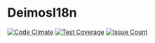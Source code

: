 # DeimosI18n

[![Code Climate](https://codeclimate.com/github/REZ1DENT3/DeimosI18n/badges/gpa.svg)](https://codeclimate.com/github/REZ1DENT3/DeimosI18n)
[![Test Coverage](https://codeclimate.com/github/REZ1DENT3/DeimosI18n/badges/coverage.svg)](https://codeclimate.com/github/REZ1DENT3/DeimosI18n/coverage)
[![Issue Count](https://codeclimate.com/github/REZ1DENT3/DeimosI18n/badges/issue_count.svg)](https://codeclimate.com/github/REZ1DENT3/DeimosI18n)
